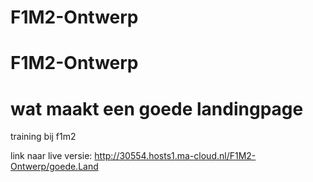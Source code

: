 # F1M2-Ontwerp
# F1M2-Ontwerp
# wat maakt een goede landingpage
training bij f1m2

link naar live versie:
http://30554.hosts1.ma-cloud.nl/F1M2-Ontwerp/goede.Land
